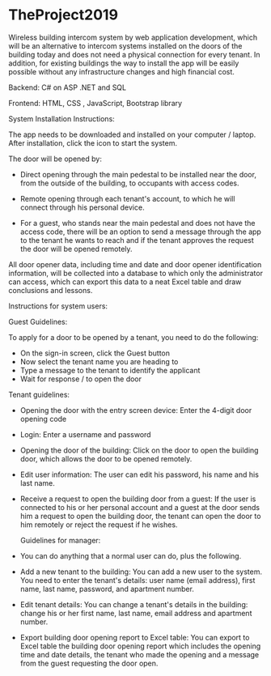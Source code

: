 # TheProject2019

Wireless building intercom system by web application development, which will be an alternative to intercom systems installed on the doors of the building today and does not need a physical connection for every tenant.
In addition, for existing buildings the way to install the app will be easily possible without any infrastructure changes and high financial cost.

Backend: C# on ASP .NET and SQL

Frontend: HTML, CSS , JavaScript, Bootstrap library


System Installation Instructions:

The app needs to be downloaded and installed on your computer / laptop.
After installation, click the icon to start the system.


The door will be opened by:

- Direct opening through the main pedestal to be installed near the door, from the outside of the building, to occupants with access codes.

- Remote opening through each tenant's account, to which he will connect through his personal device.

- For a guest, who stands near the main pedestal and does not have the access code, there will be an option to send a message through the app to the tenant he wants to reach and if the tenant approves the request the door will be opened remotely.

All door opener data, including time and date and door opener identification information, will be collected into a database to which only the administrator can access, which can export this data to a neat Excel table and draw conclusions and lessons.




Instructions for system users:

Guest Guidelines:

To apply for a door to be opened by a tenant, you need to do the following:
- On the sign-in screen, click the Guest button
- Now select the tenant name you are heading to
- Type a message to the tenant to identify the applicant
- Wait for response / to open the door

Tenant guidelines:
- Opening the door with the entry screen device: 
  Enter the 4-digit door opening code
- Login: 
  Enter a username and password
- Opening the door of the building: 
  Click on the door to open the building door, which allows the door to be opened remotely.
- Edit user information: 
  The user can edit his password, his name and his last name.
- Receive a request to open the building door from a guest: 
  If the user is connected to his or her personal account and a guest at the door sends him a request to open the building door, the tenant can open the door to him remotely or reject the request if he wishes.
  
  Guidelines for manager:
- You can do anything that a normal user can do, plus the following.
- Add a new tenant to the building:
You can add a new user to the system. You need to enter the tenant's details: user name (email address), first name, last name, password, and apartment number.
- Edit tenant details:
You can change a tenant's details in the building: change his or her first name, last name, email address and apartment number.
- Export building door opening report to Excel table:
You can export to Excel table the building door opening report which includes the opening time and date details, the tenant who made the opening and a message from the guest requesting the door open.

